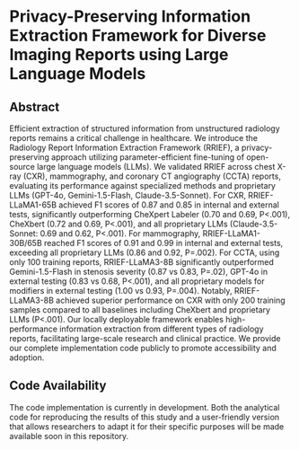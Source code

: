 # Privacy-Preserving Information Extraction Framework for Diverse Imaging Reports using Large Language Models

## Abstract
Efficient extraction of structured information from unstructured radiology reports remains a critical challenge in healthcare. We introduce the Radiology Report Information Extraction Framework (RRIEF), a privacy-preserving approach utilizing parameter-efficient fine-tuning of open-source large language models (LLMs). We validated RRIEF across chest X-ray (CXR), mammography, and coronary CT angiography (CCTA) reports, evaluating its performance against specialized methods and proprietary LLMs (GPT-4o, Gemini-1.5-Flash, Claude-3.5-Sonnet). For CXR, RRIEF-LLaMA1-65B achieved F1 scores of 0.87 and 0.85 in internal and external tests, significantly outperforming CheXpert Labeler (0.70 and 0.69, P<.001), CheXbert (0.72 and 0.69, P<.001), and all proprietary LLMs (Claude-3.5-Sonnet: 0.69 and 0.62, P<.001). For mammography, RRIEF-LLaMA1-30B/65B reached F1 scores of 0.91 and 0.99 in internal and external tests, exceeding all proprietary LLMs (0.86 and 0.92, P=.002). For CCTA, using only 100 training reports, RRIEF-LLaMA3-8B significantly outperformed Gemini-1.5-Flash in stenosis severity (0.87 vs 0.83, P=.02), GPT-4o in external testing (0.83 vs 0.68, P<.001), and all proprietary models for modifiers in external testing (1.00 vs 0.93, P=.004). Notably, RRIEF-LLaMA3-8B achieved superior performance on CXR with only 200 training samples compared to all baselines including CheXbert and proprietary LLMs (P<.001). Our locally deployable framework enables high-performance information extraction from different types of radiology reports, facilitating large-scale research and clinical practice. We provide our complete implementation code publicly to promote accessibility and adoption.

## Code Availability
The code implementation is currently in development. Both the analytical code for reproducing the results of this study and a user-friendly version that allows researchers to adapt it for their specific purposes will be made available soon in this repository.


